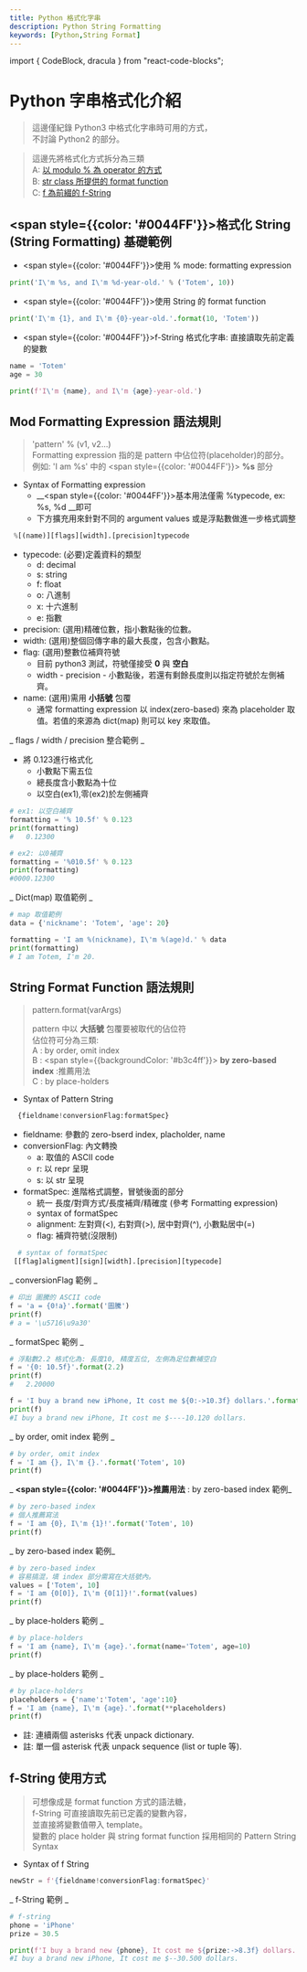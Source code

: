 ```yaml
---
title: Python 格式化字串
description: Python String Formatting
keywords: [Python,String Format]
---
```

import { CodeBlock, dracula  } from "react-code-blocks";

# Python 字串格式化介紹
> 這邊僅紀錄 Python3 中格式化字串時可用的方式，  
> 不討論 Python2 的部分。 

> 這邊先將格式化方式拆分為三類  
> A: [以 modulo % 為 operator 的方式](#modeStyle)  
> B: [str class 所提供的 format function](#functionStyle)  
> C: [f 為前綴的 f-String](#fStyle)

## <span style={{color: '#0044FF'}}>格式化 String (String Formatting) 基礎範例</span>
* <span style={{color: '#0044FF'}}>使用 % mode: formatting expression</span>   

```python
print('I\'m %s, and I\'m %d-year-old.' % ('Totem', 10))
```
* <span style={{color: '#0044FF'}}>使用 String 的 format function</span>    

```python
print('I\'m {1}, and I\'m {0}-year-old.'.format(10, 'Totem'))
```

* <span style={{color: '#0044FF'}}>f-String 格式化字串: 直接讀取先前定義的變數</span>  

```python
name = 'Totem'
age = 30

print(f'I\'m {name}, and I\'m {age}-year-old.')
```



## Mod Formatting Expression 語法規則<span id="modeStyle"></span>

> 'pattern' % (v1, v2...)  
> Formatting expression 指的是 pattern 中佔位符(placeholder)的部分。  
> 例如: 'I am %s' 中的 <span style={{color: '#0044FF'}}> __%s__ </span>部分   

* Syntax of Formatting expression
    * __<span style={{color: '#0044FF'}}>基本用法僅需 %typecode, ex: %s, %d </span>__即可  
    * 下方擴充用來針對不同的 argument values 或是浮點數做進一步格式調整  

```python
 %[(name)][flags][width].[precision]typecode
```

* typecode: (必要)定義資料的類型  
    * d: decimal  
    * s: string  
    * f: float  
    * o: 八進制  
    * x: 十六進制  
    * e: 指數  
* precision: (選用)精確位數，指小數點後的位數。  
* width: (選用)整個回傳字串的最大長度，包含小數點。   
* flag: (選用)整數位補齊符號  
    * 目前 python3 測試，符號僅接受 __0__ 與 __空白__  
    * width - precision - 小數點後，若還有剩餘長度則以指定符號於左側補齊。  
* name: (選用)需用 __小括號__ 包覆  
    * 通常 formatting expression 以 index(zero-based) 來為 placeholder 取值。若值的來源為 dict(map) 則可以 key 來取值。  


 _ flags / width / precision 整合範例 _

* 將 0.123進行格式化
    * 小數點下需五位
    * 總長度含小數點為十位
    * 以空白(ex1),零(ex2)於左側補齊
     
```python
# ex1: 以空白補齊
formatting = '% 10.5f' % 0.123
print(formatting)
#   0.12300

# ex2: 以0補齊
formatting = '%010.5f' % 0.123
print(formatting)
#0000.12300
```
    
 _ Dict(map) 取值範例 _ 
 
 ```python
# map 取值範例
data = {'nickname': 'Totem', 'age': 20}

formatting = 'I am %(nickname), I\'m %(age)d.' % data
print(formatting)
# I am Totem, I'm 20.
```
 

## String Format Function 語法規則<span id="functionStyle"></span>

> pattern.format(varArgs)
> 
> pattern 中以 __大括號__ 包覆要被取代的佔位符  
> 佔位符可分為三類:  
> A : by order, omit index  
> B : <span style={{backgroundColor: '#b3c4ff'}}> __by zero-based index__ </span>:推薦用法   
> C : by place-holders  


* Syntax of Pattern String

```python
  {fieldname!conversionFlag:formatSpec}
```
* fieldname: 參數的 zero-bserd index, placholder, name
* conversionFlag: 內文轉換
    * a: 取值的 ASCII code
    * r: 以 repr 呈現
    * s: 以 str 呈現
* formatSpec: 進階格式調整，冒號後面的部分     
    * 統一 長度/對齊方式/長度補齊/精確度 (參考 Formatting expression)  
    * syntax of formatSpec  
    * alignment: 左對齊(<), 右對齊(>), 居中對齊(^), 小數點居中(=)  
    * flag: 補齊符號(沒限制)  

```python
  # syntax of formatSpec
 [[flag]aligment][sign][width].[precision][typecode]    
```

_  conversionFlag 範例  _

```python
# 印出 圖騰的 ASCII code
f = 'a = {0!a}'.format('圖騰')
print(f)
# a = '\u5716\u9a30'
```

_ formatSpec 範例 _

```python
# 浮點數2.2 格式化為: 長度10, 精度五位, 左側為足位數補空白
f = '{0: 10.5f}'.format(2.2)
print(f)
#   2.20000

f = 'I buy a brand new iPhone, It cost me ${0:->10.3f} dollars.'.format(10.12)
print(f)
#I buy a brand new iPhone, It cost me $----10.120 dollars.
```


_ by order, omit index 範例 _

```python
# by order, omit index
f = 'I am {}, I\'m {}.'.format('Totem', 10)
print(f)

```

_ __<span style={{color: '#0044FF'}}>推薦用法</span>__ : by zero-based index 範例_  

```python
# by zero-based index
# 個人推薦寫法
f = 'I am {0}, I\'m {1}!'.format('Totem', 10)
print(f)
```

_ by zero-based index 範例_  

```python
# by zero-based index
# 容易搞混，填 index 部分需寫在大括號內。
values = ['Totem', 10]
f = 'I am {0[0]}, I\'m {0[1]}!'.format(values)
print(f)
```


_ by place-holders 範例 _  

```python
# by place-holders
f = 'I am {name}, I\'m {age}.'.format(name='Totem', age=10)
print(f)
```

_ by place-holders 範例 _

```python
# by place-holders
placeholders = {'name':'Totem', 'age':10}
f = 'I am {name}, I\'m {age}.'.format(**placeholders)
print(f)
```

* 註: 連續兩個 asterisks 代表 unpack dictionary.
* 註: 單一個 asterisk 代表 unpack sequence (list or tuple 等).


## f-String 使用方式<span id="fStyle"></span>

> 可想像成是 format function 方式的語法糖，   
> f-String 可直接讀取先前已定義的變數內容，  
> 並直接將變數值帶入 template。  
> 變數的 place holder 與 string format function 採用相同的 Pattern String Syntax

* Syntax of f String

```python
newStr = f'{fieldname!conversionFlag:formatSpec}'
```

_ f-String 範例 _ 

```python
# f-string
phone = 'iPhone'
prize = 30.5

print(f'I buy a brand new {phone}, It cost me ${prize:->8.3f} dollars. ')
#I buy a brand new iPhone, It cost me $--30.500 dollars.  
```  

